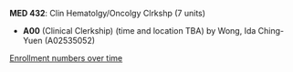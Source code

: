 **MED 432**: Clin Hematolgy/Oncolgy Clrkshp (7 units)

- **A00** (Clinical Clerkship) (time and location TBA) by Wong, Ida Ching-Yuen (A02535052)

[Enrollment numbers over time](./MED432.tsv)
